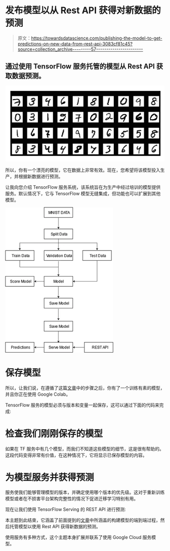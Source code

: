 # 发布模型以从 Rest API 获得对新数据的预测

> 原文：<https://towardsdatascience.com/publishing-the-model-to-get-predictions-on-new-data-from-rest-api-3083cf81c45?source=collection_archive---------57----------------------->

## 通过使用 TensorFlow 服务托管的模型从 Rest API 获取数据预测。

![](img/39d7e1e47e67e788335d7ccfb601433d.png)

所以，你有一个漂亮的模型，它在数据上非常有效。现在，您希望将该模型投入生产，并根据新数据进行预测。

让我向您介绍 TensorFlow 服务系统，该系统旨在为生产中经过培训的模型提供服务。默认情况下，它与 TensorFlow 模型无缝集成，但功能也可以扩展到其他模型。

![](img/2907ca012fe648a784f042793bc1c92c.png)

# 保存模型

所以，让我们说，在遵循了这篇[文章](https://medium.com/swlh/understanding-the-mnist-and-building-classification-model-with-mnist-and-fashion-mnist-datasets-76b795da84b7)中的步骤之后，你有了一个训练有素的模型，并且你正在使用 Google Colab。

TensorFlow 服务的模型必须与版本和变量一起保存，这可以通过下面的代码来完成:

# 检查我们刚刚保存的模型

如果在 TF 服务中有几个模型，而我们不知道这些模型的细节，这是很有帮助的。这段代码变得非常有价值，在这种情况下，它将显示已保存模型的内容。

# 为模型服务并获得预测

服务使我们能够管理模型的版本，并确定使用哪个版本的优先级。这对于重新训练模型或者在不损害平台架构完整性的情况下促进迁移学习特别有用。

现在让我们使用 TensorFlow Serving 的 REST API 进行预测:

本主题到此结束，它涵盖了前面提到的[文章](https://medium.com/swlh/understanding-the-mnist-and-building-classification-model-with-mnist-and-fashion-mnist-datasets-76b795da84b7)中所涵盖的构建模型的端到端过程，然后托管模型以使用 Rest API 获得新数据的预测。

使用服务有多种方式，这个主题本身扩展并联系了使用 Google Cloud 服务模型。
